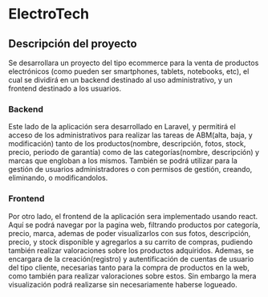 # ElectroTech
## Descripción del proyecto 

Se desarrollara un proyecto del tipo ecommerce para la venta de productos electrónicos (como pueden ser smartphones, tablets, notebooks, etc), el cual se dividirá en un backend destinado al uso administrativo, y un frontend destinado a los usuarios.

### Backend

Este lado de la aplicación sera desarrollado en Laravel, y permitirá el acceso de los administrativos para realizar las tareas de ABM(alta, baja, y modificación) tanto de los productos(nombre, descripción, fotos, stock, precio, periodo de garantía) como de las categorías(nombre, descripción) y marcas que engloban a los mismos.
También se podrá utilizar para la gestión de usuarios administradores o con permisos de gestión, creando, eliminando, o modificandolos. 

### Frontend

Por otro lado, el frontend de la aplicación sera implementado usando react. Aquí se podrá navegar por la pagina web, filtrando productos por categoría, precio, marca, ademas de poder visualizarlos con sus fotos, descripción, precio, y stock disponible y agregarlos a su carrito de compras, pudiendo también realizar valoraciones sobre los productos adquiridos. 
Ademas, se encargara de la creación(registro) y autentificación de cuentas de usuario del tipo cliente, necesarias tanto para la compra de productos en la web, como también para realizar valoraciones sobre estos. Sin embargo la mera visualización podrá realizarse sin necesariamente haberse logueado.
